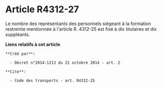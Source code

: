 # Article R4312-27

Le nombre des représentants des personnels siégeant à la formation restreinte mentionnée à l'article R. 4312-25 est fixé à
dix titulaires et dix suppléants.

**Liens relatifs à cet article**

	**Créé par**:

	  - Décret n°2014-1213 du 21 octobre 2014 - art. 2

	**Cite**:

	  - Code des transports - art. R4312-25
